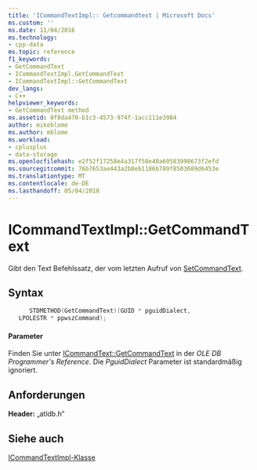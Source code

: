 ```yaml
---
title: 'ICommandTextImpl:: Getcommandtext | Microsoft Docs'
ms.custom: ''
ms.date: 11/04/2016
ms.technology:
- cpp-data
ms.topic: reference
f1_keywords:
- GetCommandText
- ICommandTextImpl.GetCommandText
- ICommandTextImpl::GetCommandText
dev_langs:
- C++
helpviewer_keywords:
- GetCommandText method
ms.assetid: 0f8da470-b1c3-4573-974f-1acc111e3984
author: mikeblome
ms.author: mblome
ms.workload:
- cplusplus
- data-storage
ms.openlocfilehash: e2f52f17258e4a317f58e40a60583998673f2efd
ms.sourcegitcommit: 76b7653ae443a2b8eb1186b789f8503609d6453e
ms.translationtype: MT
ms.contentlocale: de-DE
ms.lasthandoff: 05/04/2018
---
```

# <a name="icommandtextimplgetcommandtext"></a>ICommandTextImpl::GetCommandText
Gibt den Text Befehlssatz, der vom letzten Aufruf von [SetCommandText](../../data/oledb/icommandtextimpl-setcommandtext.md).  
  
## <a name="syntax"></a>Syntax  
  
```cpp
      STDMETHOD(GetCommandText)(GUID * pguidDialect,   
   LPOLESTR * ppwszCommand);  
```  
  
#### <a name="parameters"></a>Parameter  
 Finden Sie unter [ICommandText::GetCommandText](https://msdn.microsoft.com/en-us/library/ms709825.aspx) in der *OLE DB Programmer's Reference*. Die *PguidDialect* Parameter ist standardmäßig ignoriert.  
  
## <a name="requirements"></a>Anforderungen  
 **Header:** „atldb.h“  
  
## <a name="see-also"></a>Siehe auch  
 [ICommandTextImpl-Klasse](../../data/oledb/icommandtextimpl-class.md)